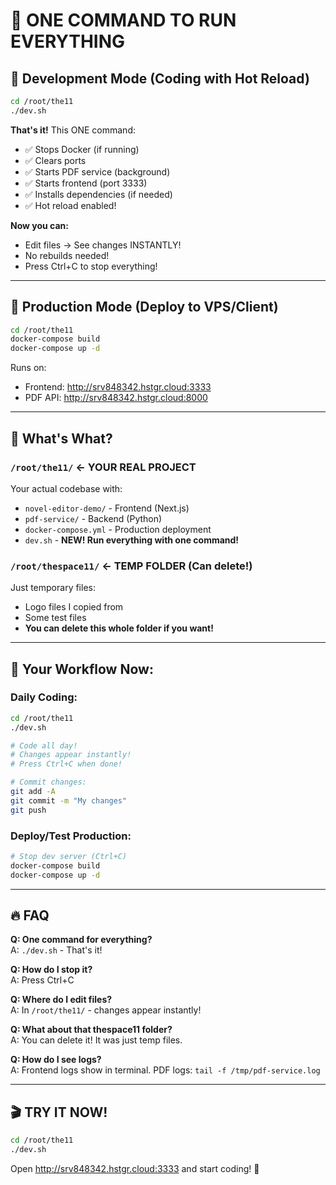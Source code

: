 # 🎯 ONE COMMAND TO RUN EVERYTHING

## 🚀 Development Mode (Coding with Hot Reload)

```bash
cd /root/the11
./dev.sh
```

**That's it!** This ONE command:
- ✅ Stops Docker (if running)
- ✅ Clears ports
- ✅ Starts PDF service (background)
- ✅ Starts frontend (port 3333)
- ✅ Installs dependencies (if needed)
- ✅ Hot reload enabled!

**Now you can:**
- Edit files → See changes INSTANTLY!
- No rebuilds needed!
- Press Ctrl+C to stop everything!

---

## 🐳 Production Mode (Deploy to VPS/Client)

```bash
cd /root/the11
docker-compose build
docker-compose up -d
```

Runs on:
- Frontend: http://srv848342.hstgr.cloud:3333
- PDF API: http://srv848342.hstgr.cloud:8000

---

## 📁 What's What?

### `/root/the11/` ← YOUR REAL PROJECT
Your actual codebase with:
- `novel-editor-demo/` - Frontend (Next.js)
- `pdf-service/` - Backend (Python)
- `docker-compose.yml` - Production deployment
- `dev.sh` - **NEW! Run everything with one command!**

### `/root/thespace11/` ← TEMP FOLDER (Can delete!)
Just temporary files:
- Logo files I copied from
- Some test files
- **You can delete this whole folder if you want!**

---

## 🎯 Your Workflow Now:

### Daily Coding:
```bash
cd /root/the11
./dev.sh

# Code all day!
# Changes appear instantly!
# Press Ctrl+C when done!

# Commit changes:
git add -A
git commit -m "My changes"
git push
```

### Deploy/Test Production:
```bash
# Stop dev server (Ctrl+C)
docker-compose build
docker-compose up -d
```

---

## 🔥 FAQ

**Q: One command for everything?**  
A: `./dev.sh` - That's it!

**Q: How do I stop it?**  
A: Press Ctrl+C

**Q: Where do I edit files?**  
A: In `/root/the11/` - changes appear instantly!

**Q: What about that thespace11 folder?**  
A: You can delete it! It was just temp files.

**Q: How do I see logs?**  
A: Frontend logs show in terminal. PDF logs: `tail -f /tmp/pdf-service.log`

---

## 🎬 TRY IT NOW!

```bash
cd /root/the11
./dev.sh
```

Open http://srv848342.hstgr.cloud:3333 and start coding! 🚀
